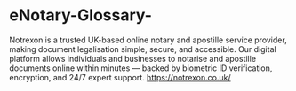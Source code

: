 # eNotary-Glossary-
Notrexon is a trusted UK-based online notary and apostille service provider, making document legalisation simple, secure, and accessible. Our digital platform allows individuals and businesses to notarise and apostille documents online within minutes — backed by biometric ID verification, encryption, and 24/7 expert support. https://notrexon.co.uk/
